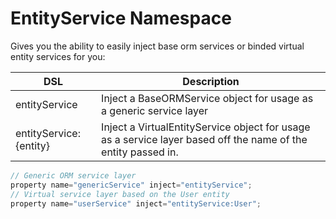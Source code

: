 # EntityService Namespace

Gives you the ability to easily inject base orm services or binded virtual entity services for you:

|DSL|Description|
|--|--|
|entityService|Inject a BaseORMService object for usage as a generic service layer|
|entityService:{entity} |Inject a VirtualEntityService object for usage as a service layer based off the name of the entity passed in.|

```js
// Generic ORM service layer
property name="genericService" inject="entityService";
// Virtual service layer based on the User entity
property name="userService" inject="entityService:User";
```

